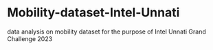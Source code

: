 # Mobility-dataset-Intel-Unnati
data analysis on mobility dataset for the purpose of Intel Unnati Grand Challenge 2023
